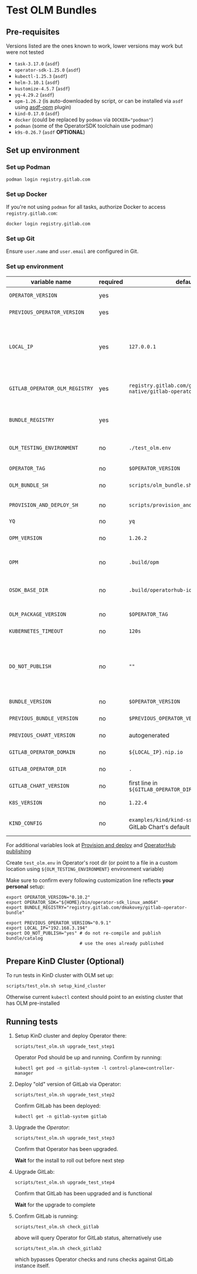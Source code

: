 # Test OLM Bundles

## Pre-requisites

Versions listed are the ones known to work, lower versions may work but were not tested

- `task-3.17.0` (`asdf`)
- `operator-sdk-1.25.0` (`asdf`)
- `kubectl-1.25.3` (`asdf`)
- `helm-3.10.1` (`asdf`)
- `kustomize-4.5.7` (`asdf`)
- `yq-4.29.2` (`asdf`)
- `opm-1.26.2` (is auto-downloaded by script, or can be installed via `asdf` using [asdf-opm](https://gitlab.com/dmakovey/asdf-opm.git) plugin)
- `kind-0.17.0` (`asdf`)
- `docker` (could be replaced by `podman` via `DOCKER="podman"`)
- `podman` (some of the OperatorSDK toolchain use podman)
- `k9s-0.26.7` (`asdf` **OPTIONAL**)

## Set up environment

### Set up Podman

```shell
podman login registry.gitlab.com
```

### Set up Docker

If you're not using `podman` for all tasks, authorize Docker to access `registry.gitlab.com`:

```shell
docker login registry.gitlab.com
```

### Set up Git

Ensure `user.name` and `user.email` are configured in Git.

### Set up environment

|         variable name          | required |                               default                                | description |
| ------------------------------ | -------- | -------------------------------------------------------------------- | ----------- |
| `OPERATOR_VERSION`             | yes      |                                                                      | Version of Operator to upgrade to |
| `PREVIOUS_OPERATOR_VERSION`    | yes      |                                                                      | Version of Operator to upgrade from |
| `LOCAL_IP`                     | yes      | `127.0.0.1`                                                          | Local machine IP, needed for `GITLAB_OPERATOR_DOMAIN`. When `GITLAB_OPERATOR_DOMAIN` is provided - `LOCAL_IP` can be omitted |
| `GITLAB_OPERATOR_OLM_REGISTRY` | yes      | `registry.gitlab.com/gitlab-org/cloud-native/gitlab-operator/bundle` | OLM Bundles and Catalogs Registry with released bundles and catalogs |
| `BUNDLE_REGISTRY`              | yes      |                                                                      | Staging container registry to publish intermediary OLM Bundles and Catalogs to|
| `OLM_TESTING_ENVIRONMENT`      | no       | `./test_olm.env`                                                     | File containing environment variables necessary for test runs |
| `OPERATOR_TAG`                 | no       | `$OPERATOR_VERSION`                                                  | Operator Container tag to test |
| `OLM_BUNDLE_SH`                | no       | `scripts/olm_bundle.sh`                                              | Path to underlying `olm_bundle.sh` script |
| `PROVISION_AND_DEPLOY_SH`      | no       | `scripts/provision_and_deploy.sh`                                    | Path to underlying `provision_and_deploy.sh` script |
| `YQ`                           | no       | `yq`                                                                 | Path to `yq` utility |
| `OPM_VERSION`                  | no       | `1.26.2`                                                             | `opm` version to automatically fetch if no binary specified in `OPM` |
| `OPM`                          | no       | `.build/opm`                                                         | Path to `opm` binary. Auto-fetched if empty (using `OPM_VERSION` ) |
| `OSDK_BASE_DIR`                | no       | `.build/operatorhub-io`                                              | Directory for intermediate OLM Bundling artifacts storage |
| `OLM_PACKAGE_VERSION`          | no       | `$OPERATOR_TAG`                                                      | Version to apply to OLM package |
| `KUBERNETES_TIMEOUT`           | no       | `120s`                                                               | Timeout for Kubernetes operations |
| `DO_NOT_PUBLISH`               | no       | `""`                                                                 | Controls whether to compile and publish current bundle/catalog (to a temporary registry) or use already published ones from public registry |
| `BUNDLE_VERSION`               | no       | `$OPERATOR_VERSION`                                                  | Version of the bundle to upgrade to |
| `PREVIOUS_BUNDLE_VERSION`      | no       | `$PREVIOUS_OPERATOR_VERSION`                                         | Version of the bundle to upgrade from |
| `PREVIOUS_CHART_VERSION`       | no       | autogenerated                                                        | Chart version to upgrade from |
| `GITLAB_OPERATOR_DOMAIN`       | no       | `${LOCAL_IP}.nip.io`                                                 | Domain to deploy test GitLab instance to |
| `GITLAB_OPERATOR_DIR`          | no       | `.`                                                                  | Directory with GitLab Operator repository |
| `GITLAB_CHART_VERSION`         | no       | first line in `${GITLAB_OPERATOR_DIR}/CHART_VERSIONS}`               | Chart Version to upgrade to |
| `K8S_VERSION`                  | no       | `1.22.4`                                                             | K8s version to use for cluster setup |
| `KIND_CONFIG`                  | no       | `examples/kind/kind-ssl.yaml` from GitLab Chart's default branch     | KinD configuration file to prepare KinD cluster for GitLab deployment |

For additional variables look at [Provision and deploy](provision_and_deploy.md) and [OperatorHub publishing](operatorhub_publishing.md)

Create `test_olm.env` in Operator's root dir (or point to a file in a custom location using `${OLM_TESTING_ENVIRONMENT}` environment variable)

Make sure to confirm every following customization line reflects **your personal** setup:

```shell
export OPERATOR_VERSION="0.10.2"
export OPERATOR_SDK="${HOME}/bin/operator-sdk_linux_amd64"
export BUNDLE_REGISTRY="registry.gitlab.com/dmakovey/gitlab-operator-bundle"

export PREVIOUS_OPERATOR_VERSION="0.9.1"
export LOCAL_IP="192.168.3.194"
export DO_NOT_PUBLISH="yes" # do not re-compile and publish bundle/catalog
                            # use the ones already published
```

## Prepare KinD Cluster (Optional)

To run tests in KinD cluster with OLM set up:

```shell
scripts/test_olm.sh setup_kind_cluster
```

Otherwise current `kubectl` context should point to an existing cluster that has OLM pre-installed

## Running tests

1. Setup KinD cluster and deploy Operator there:

   ```shell
   scripts/test_olm.sh upgrade_test_step1
   ```

   Operator Pod should be up and running. Confirm by running:

   ```shell
   kubectl get pod -n gitlab-system -l control-plane=controller-manager
   ```

1. Deploy "old" version of GitLab via Operator:

   ```shell
   scripts/test_olm.sh upgrade_test_step2
   ```

   Confirm GitLab has been deployed:

   ```shell
   kubectl get -n gitlab-system gitlab
   ```

1. Upgrade the *Operator*:

   ```shell
   scripts/test_olm.sh upgrade_test_step3
   ```

   Confirm that Operator has been upgraded.

   **Wait** for the install to roll out before next step

1. Upgrade GitLab:

   ```shell
   scripts/test_olm.sh upgrade_test_step4
   ```

   Confirm that GitLab has been upgraded and is functional

   **Wait** for the upgrade to complete

1. Confirm GitLab is running:

   ```shell
   scripts/test_olm.sh check_gitlab
   ```

   above will query Operator for GitLab status, alternatively use

   ```shell
   scripts/test_olm.sh check_gitlab2
   ```

   which bypasses Operator checks and runs checks against GitLab instance itself.
